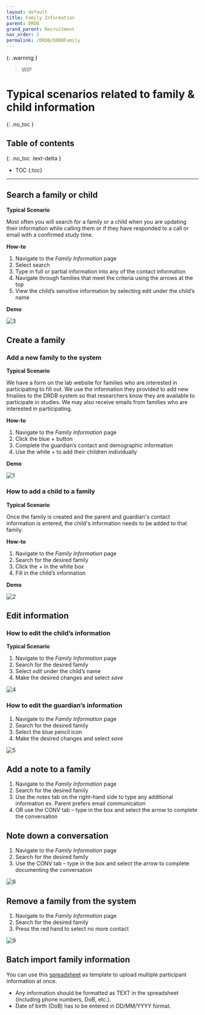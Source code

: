 ```yaml
---
layout: default
title: Family Information
parent: DRDB
grand_parent: Recruitment
nav_order: 2
permalink: /DRDB/DRDBFamily
---
```


{: .warning }
> WIP

# Typical scenarios related to family & child information
{: .no_toc }

## Table of contents
{: .no_toc .text-delta }

* TOC
{:toc}

---


## Search a family or child

**Typical Scenario**

Most often you will search for a family or a child when you are updating their information while calling them or if they have responded to a call or email with a confirmed study time. 

**How-to**

1. Navigate to the _Family Information_ page
2. Select search
3. Type in full or partial information into any of the contact information
4. Navigate through families that meet the criteria using the arrows at the top
5. View the child’s sensitive information by selecting edit under the child’s name

**Demo**

![3](https://github.com/McMaster-Baby-Lab/handbook/assets/132396918/fdb6652d-34a9-452d-9568-8a15f5ceaf3d)

## Create a family

### Add a new family to the system

 **Typical Scenario**

 We have a form on the lab website for families who are interested in participating to fill out. We use the information they provided to add new fmailies to the DRDB system so that researchers know they are available to participate in studies. We may also receive emails from families who are interested in participating. 

 **How-to**

1. Navigate to the _Family Information_ page
2. Click the blue + button
3. Complete the guardian’s contact and demographic information
4. Use the white + to add their children individually

**Demo**

![1](https://github.com/McMaster-Baby-Lab/handbook/assets/132396918/932275dc-ad6f-4de5-8067-1b483af0167c)

### How to add a child to a family

**Typical Scenario**

Once the family is created and the parent and guardian's contact information is entered, the child's information needs to be added to that family. 

**How-to**

1. Navigate to the _Family Information_ page
2. Search for the desired family
3. Click the + in the white box
4. Fill in the child’s information

**Demo**

![2](https://github.com/McMaster-Baby-Lab/handbook/assets/132396918/ba7cf877-e067-4b93-9619-37c63bd5f9d7)


## Edit information

### How to edit the child’s information

**Typical Scenario** 


1. Navigate to the _Family Information_ page
2. Search for the desired family
3. Select _edit_ under the child’s name
4. Make the desired changes and select _save_

![4](https://github.com/McMaster-Baby-Lab/handbook/assets/132396918/89c24206-c3b5-4115-96f0-f79e7164ad8d)

### How to edit the guardian’s information

1. Navigate to the _Family Information_ page
2. Search for the desired family
3. Select the blue pencil icon
4. Make the desired changes and select _save_

![5](https://github.com/McMaster-Baby-Lab/handbook/assets/132396918/078324bf-3e2e-4725-a0d7-31201862c529)

## Add a note to a family

1. Navigate to the _Family Information_ page
2. Search for the desired family
3. Use the _notes_ tab on the right-hand side to type any additional information ex. Parent prefers email communication
4. OR use the CONV tab – type in the box and select the arrow to complete the conversation


## Note down a conversation

1. Navigate to the _Family Information_ page
2. Search for the desired family
3. Use the CONV tab – type in the box and select the arrow to complete documenting the conversation

![6](https://github.com/McMaster-Baby-Lab/handbook/assets/132396918/679c96b7-f0e9-4f7f-9c09-15b8d6cb19d4)

## Remove a family from the system

1. Navigate to the _Family Information_ page
2. Search for the desired family
3. Press the red hand to select no more contact

![9](https://github.com/McMaster-Baby-Lab/handbook/assets/132396918/02a8f5cd-3bd8-4941-80a8-7b265e0b0846)

## Batch import family information
 
You can use this [spreadsheet](https://mcmasteru365-my.sharepoint.com/:x:/g/personal/xiaon8_mcmaster_ca/EeFyaQJH4H9Imh_JzXojHeIBMCzy0mAj9DaezEQK0Ri5iQ?e=8jJIrM) as template to upload multiple participant information at once.
- Any information should be formatted as TEXT in the spreadsheet (including phone numbers, DoB, etc.).
- Date of birth (DoB) has to be entered in DD/MM/YYYY format.